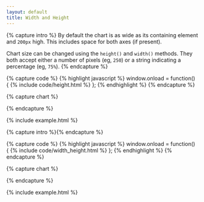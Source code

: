 ```yaml
---
layout: default
title: Width and Height
---
```


{% capture intro %}
By default the chart is as wide as its containing element and `200px` high. This includes space for both axes (if present).

Chart size can be changed using the `height()` and `width()` methods. They both accept either a number of pixels (eg, `250`) or a string indicating a percentage (eg, `75%`).
{% endcapture %}


{% capture code %}
{% highlight javascript %}
window.onload = function() {
{% include code/height.html %}
};
{% endhighlight %}
{% endcapture %}


{% capture chart %}
<div class="pub">
    <div id="chart-height"> </div>
</div>
<script>
loadstack.push(function(win){
    {% include code/height.html %}
});
</script>
{% endcapture %}

{% include example.html %}


{% capture intro %}{% endcapture %}

{% capture code %}
{% highlight javascript %}
window.onload = function() {
{% include code/width_height.html %}
};
{% endhighlight %}
{% endcapture %}


{% capture chart %}
<div class="pub">
    <div id="chart-width-height"> </div>
</div>
<script>
loadstack.push(function(win){
    {% include code/width_height.html %}
});
</script>
{% endcapture %}

{% include example.html %}


